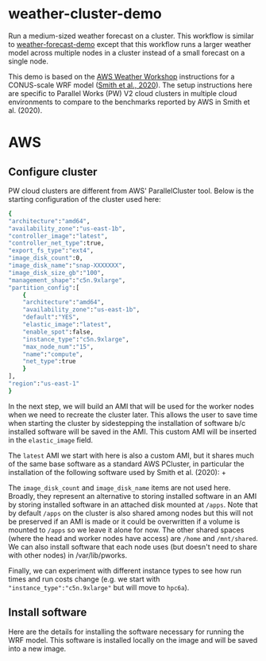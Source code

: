# weather-cluster-demo
Run a medium-sized weather forecast on a cluster.  This workflow is
similar to
[weather-forecast-demo](https://github.com/parallelworks/weather-forecast-demo)
except that this workflow runs a larger weather model across multiple
nodes in a cluster instead of a small forecast on a single node.

This demo is based on the [AWS Weather Workshop](https://weather.hpcworkshops.com/)
instructions for a CONUS-scale WRF model
([Smith et al., 2020](https://weather.hpcworkshops.com/authors.html)).
The setup instructions here are specific to Parallel Works (PW) V2 cloud
clusters in multiple cloud environments to compare to the benchmarks
reported by AWS in Smith et al. (2020).

# AWS

## Configure cluster

PW cloud clusters are different from AWS' ParallelCluster tool. Below is the
starting configuration of the cluster used here:

```bash
{
"architecture":"amd64",
"availability_zone":"us-east-1b",
"controller_image":"latest",
"controller_net_type":true,
"export_fs_type":"ext4",
"image_disk_count":0,
"image_disk_name":"snap-XXXXXXX",
"image_disk_size_gb":"100",
"management_shape":"c5n.9xlarge",
"partition_config":[
	{
	"architecture":"amd64",
	"availability_zone":"us-east-1b",
	"default":"YES",
	"elastic_image":"latest",
	"enable_spot":false,
	"instance_type":"c5n.9xlarge",
	"max_node_num":"15",
	"name":"compute",
	"net_type":true
	}
],
"region":"us-east-1"
}
```

In the next step, we will build an AMI that will be used for the
worker nodes when we need to recreate the cluster later.  This
allows the user to save time when starting the cluster by
sidestepping the installation of software b/c installed software
will be saved in the AMI.  This custom AMI will be inserted in the
`elastic_image` field.

The `latest` AMI we start with here is also a custom AMI, but it
shares much of the same base software as a standard AWS PCluster,
in particular the installation of the following software used by
Smith et al. (2020):
+ 

The `image_disk_count` and `image_disk_name` items are not used
here.  Broadly, they represent an alternative to storing installed
software in an AMI by storing installed software in an attached
disk mounted at `/apps`.  Note that by default `/apps` on the
cluster is also shared among nodes but this will not be preserved
if an AMI is made or it could be overwritten if a volume is mounted
to `/apps` so we leave it alone for now.  The other shared spaces
(where the head and worker nodes have access) are `/home` and `/mnt/shared`.
We can also install software that each node uses (but doesn't need to
share with other nodes) in /var/lib/pworks.

Finally, we can experiment with different instance types to see
how run times and run costs change (e.g. we start with
`"instance_type":"c5n.9xlarge"` but will move to `hpc6a`).

## Install software

Here are the details for installing the software necessary for
running the WRF model.  This software is installed locally on
the image and will be saved into a new image.


